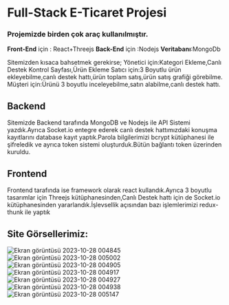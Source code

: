 # Full-Stack E-Ticaret Projesi

### Projemizde birden çok araç kullanılmıştır.

**Front-End** için : React+Threejs
**Back-End** için :Nodejs
**Veritabanı**:MongoDb

Sitemizden kısaca bahsetmek gerekirse;
Yönetici için:Kategori Ekleme,Canlı Destek Kontrol Sayfası,Ürün Ekleme
Satıcı için:3 Boyutlu ürün ekleyebilme,canlı destek hattı,ürün toplam satış,ürün satış grafiği görebilme.
Müşteri için:Ürünü 3 boyutlu inceleyebilme,satın alabilme,canlı destek hattı.

## Backend
Sitemizde Backend tarafında MongoDB ve Nodejs ile API Sistemi yazdık.Ayrıca Socket.io entegre ederek canlı destek hattımızdaki konuşma kayıtlarını database kayıt yaptık.Parola bilgilerimizi bcrypt kütüphanesi ile şifreledik ve ayrıca token sistemi oluşturduk.Bütün bağlantı token üzerinden kuruldu.

## Frontend 
Frontend tarafında ise framework olarak react kullandık.Ayrıca 3 boyutlu tasarımlar için Threejs kütüphanesinden,Canlı Destek hattı için de Socket.io kütüphanesinden yararlandık.İşlevsellik açısından bazı işlemlerimizi redux-thunk ile yaptık

## Site Görsellerimiz:

![Ekran görüntüsü 2023-10-28 004845](https://github.com/Canzz0/React-Threejs-ile-E-Ticaret-projesi/assets/78309558/f0ca346b-d43f-4105-8b43-0a44c982c462)
![Ekran görüntüsü 2023-10-28 005002](https://github.com/Canzz0/React-Threejs-ile-E-Ticaret-projesi/assets/78309558/cde2d2df-3515-45d3-8dc5-9cef8fc9e0b1)
![Ekran görüntüsü 2023-10-28 004905](https://github.com/Canzz0/React-Threejs-ile-E-Ticaret-projesi/assets/78309558/2656e216-fea0-458b-8437-4b14d8e39cd0)
![Ekran görüntüsü 2023-10-28 004917](https://github.com/Canzz0/React-Threejs-ile-E-Ticaret-projesi/assets/78309558/017a5a74-d84f-45a8-a1ce-372dad1d41fa)
![Ekran görüntüsü 2023-10-28 004927](https://github.com/Canzz0/React-Threejs-ile-E-Ticaret-projesi/assets/78309558/b13cf08a-44e8-45cc-9d5e-c7c297c59d67)
![Ekran görüntüsü 2023-10-28 004938](https://github.com/Canzz0/React-Threejs-ile-E-Ticaret-projesi/assets/78309558/f3f7e6a3-d633-4b86-b0b6-4df57db849f4)
![Ekran görüntüsü 2023-10-28 005147](https://github.com/Canzz0/React-Threejs-ile-E-Ticaret-projesi/assets/78309558/bd573bf5-31a8-421d-ad8d-20cf61747cda)
